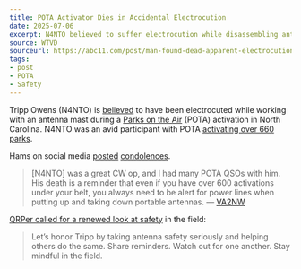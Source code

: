 ```yaml
---
title: POTA Activator Dies in Accidental Electrocution
date: 2025-07-06
excerpt: N4NTO believed to suffer electrocution while disassembling antenna mast.
source: WTVD
sourceurl: https://abc11.com/post/man-found-dead-apparent-electrocution-harnett-county-cemetery/16956192/
tags:
- post
- POTA
- Safety
---
```

Tripp Owens (N4NTO) is [believed](https://abc11.com/post/man-found-dead-apparent-electrocution-harnett-county-cemetery/16956192/) to have been electrocuted while working with an antenna mast during a [Parks on the Air](https://parksontheair.com/) (POTA) activation in North Carolina. N4NTO was an avid participant with POTA [activating over 660 parks](https://pota.app/#/profile/N4NTO).


Hams on social media [posted](https://mastodon.radio/@g7eix/114797074202258076) [condolences](https://mastodon.radio/@va2nw/114801452027386976).

> [N4NTO] was a great CW op, and I had many POTA QSOs with him. His death is a reminder that even if you have over 600 activations under your belt, you always need to be alert for power lines when putting up and taking down portable antennas. &mdash;&nbsp;[VA2NW](https://mastodon.radio/@va2nw/114801452027386976)

[QRPer called for a renewed look at safety](https://qrper.com/2025/07/a-tragic-reminder-safety-must-come-first-in-the-field/) in the field:

> Let’s honor Tripp by taking antenna safety seriously and helping others do the same. Share reminders. Watch out for one another. Stay mindful in the field.